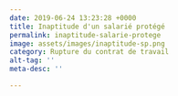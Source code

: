 ```yaml
---
date: 2019-06-24 13:23:28 +0000
title: Inaptitude d'un salarié protégé
permalink: inaptitude-salarie-protege
image: assets/images/inaptitude-sp.png
category: Rupture du contrat de travail
alt-tag: ''
meta-desc: ''

---
```

